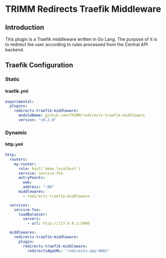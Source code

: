 # TRIMM Redirects Traefik Middleware

## Introduction
This plugin is a Traefik middleware written in Go Lang.
The purpose of it is to redirect the user according to rules processed from the Central API backend.

## Traefik Configuration

### Static
#### traefik.yml

```yaml
experimental:
  plugins:
    redirects-traefik-middleware:
      moduleName: github.com/TRIMM/redirects-traefik-middleware
      version: "v0.2.0"
```

### Dynamic
#### http.yml

```yaml
http:
  routers:
    my-router:
      rule: host(`demo.localhost`)
      service: service-foo
      entryPoints:
        web:
        address: ":80"
      middlewares:
        - redirects-traefik-middleware

  services:
    service-foo:
      loadBalancer:
        servers:
          - url: http://127.0.0.1:5000

  middlewares:
    redirects-traefik-middleware:
      plugin:
        redirects-traefik-middleware:
          redirectsAppURL: "redirects-app:8081"
```
